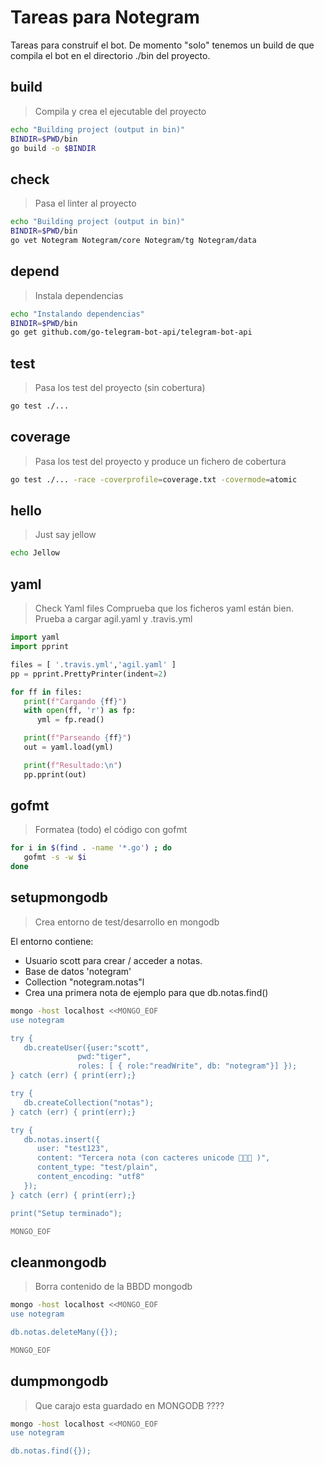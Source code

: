 # Tareas para Notegram

Tareas para construif el bot.
De momento "solo" tenemos un build de que compila el bot en el directorio ./bin del proyecto.

## build

> Compila y crea el ejecutable del proyecto

~~~sh
echo "Building project (output in bin)"
BINDIR=$PWD/bin
go build -o $BINDIR
~~~

## check

> Pasa el linter al proyecto
~~~sh
echo "Building project (output in bin)"
BINDIR=$PWD/bin
go vet Notegram Notegram/core Notegram/tg Notegram/data
~~~

## depend

> Instala dependencias

~~~sh
echo "Instalando dependencias"
BINDIR=$PWD/bin
go get github.com/go-telegram-bot-api/telegram-bot-api
~~~


## test

> Pasa los test del proyecto (sin cobertura)
~~~sh
go test ./...
~~~

## coverage
> Pasa los test del proyecto y produce un fichero de cobertura
~~~sh
go test ./... -race -coverprofile=coverage.txt -covermode=atomic
~~~


## hello

> Just say jellow

~~~sh
echo Jellow
~~~


## yaml
> Check Yaml files
> Comprueba que los ficheros yaml están bien.
> Prueba a cargar agil.yaml y .travis.yml

~~~python
import yaml
import pprint

files = [ '.travis.yml','agil.yaml' ] 
pp = pprint.PrettyPrinter(indent=2)

for ff in files:
   print(f"Cargando {ff}")
   with open(ff, 'r') as fp:
      yml = fp.read()

   print(f"Parseando {ff}")
   out = yaml.load(yml)

   print(f"Resultado:\n")
   pp.pprint(out)
~~~

## gofmt

> Formatea (todo) el código con gofmt

~~~sh
for i in $(find . -name '*.go') ; do
   gofmt -s -w $i
done
~~~

## setupmongodb

> Crea entorno de test/desarrollo en mongodb

El entorno contiene:
 - Usuario scott para crear / acceder a notas.
 - Base de datos 'notegram'
 - Collection "notegram.notas"l
 - Crea una primera nota de ejemplo para que db.notas.find()

~~~sh
mongo -host localhost <<MONGO_EOF
use notegram

try {
   db.createUser({user:"scott", 
               pwd:"tiger",
               roles: [ { role:"readWrite", db: "notegram"}] });
} catch (err) { print(err);}

try {
   db.createCollection("notas");
} catch (err) { print(err);}

try {
   db.notas.insert({
      user: "test123",
      content: "Tercera nota (con cacteres unicode 💩💩💩 )",
      content_type: "test/plain",
      content_encoding: "utf8"
   });
} catch (err) { print(err);}

print("Setup terminado");

MONGO_EOF
~~~

## cleanmongodb

> Borra contenido de la BBDD mongodb

~~~sh
mongo -host localhost <<MONGO_EOF
use notegram

db.notas.deleteMany({});

MONGO_EOF
~~~

## dumpmongodb
> Que carajo esta guardado en MONGODB ????

~~~sh
mongo -host localhost <<MONGO_EOF
use notegram

db.notas.find({});


